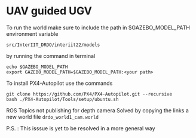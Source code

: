 # UAV guided UGV
To run the world make sure to include the path in $GAZEBO_MODEL_PATH environment variable

```src/InterIIT_DRDO/interiit22/models```

by running the command in terminal
```
echo $GAZEBO_MODEL_PATH
export GAZEBO_MODEL_PATH=$GAZEBO_MODEL_PATH:<your path>
```

To install PX4-Autopilot use the commands

```
git clone https://github.com/PX4/PX4-Autopilot.git --recursive
bash ./PX4-Autopilot/Tools/setup/ubuntu.sh
```

ROS Topics not publishing for depth camera
Solved by copying the links a new world file ```drdo_world1_cam.world```

P.S. : This isssue is yet to be resolved in a more general way



